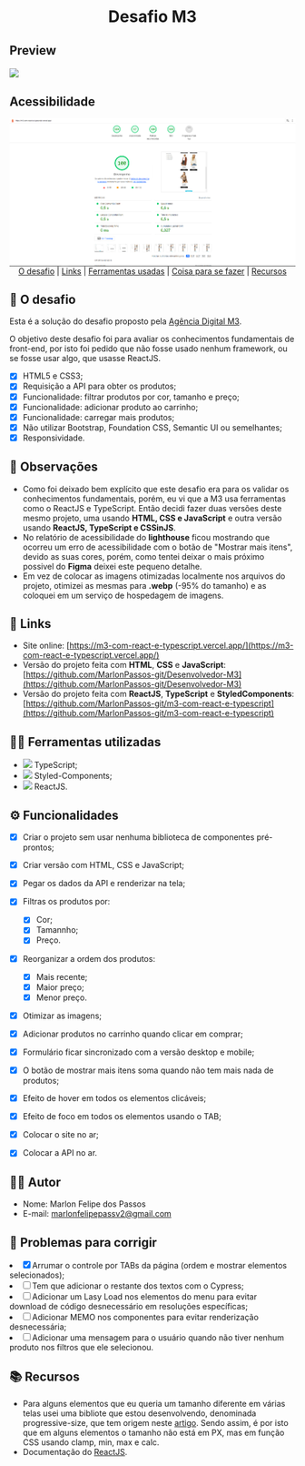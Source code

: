 
<h1 align="center" class="line-1 anim-typewriter">Desafio M3 </h1>


<h2>Preview</h2>
<img align="center"  class="img__project " src="./github/gif.gif">

<br>

<h2>Acessibilidade</h2>
<img align="center"  class="img__project " src="./github/acessibilidade.png">


<div align="center"  class="links">
    <a href="#the_challenge">O desafio</a> |
     <a href="#links">Links</a> |
      <a href="#built_with">Ferramentas usadas</a> |
       <a href="#author">Coisa para se fazer</a>  |
       <a href="#resources">Recursos</a>
</div>

<h2 id="the_challenge"> 🌋 O desafio</h2>

Esta é a solução do desafio proposto pela [Agência Digital M3](https://m3ecommerce.com/).

O objetivo deste desafio foi para avaliar os conhecimentos fundamentais de front-end, por isto foi pedido que não fosse usado nenhum framework, ou se fosse usar algo, que usasse ReactJS.

- [x] HTML5 e CSS3;
- [x] Requisição a API para obter os produtos;
- [x] Funcionalidade: filtrar produtos por cor, tamanho e preço;
- [x] Funcionalidade: adicionar produto ao carrinho;
- [x] Funcionalidade: carregar mais produtos;
- [x] Não utilizar Bootstrap, Foundation CSS, Semantic UI ou semelhantes;
- [x] Responsividade.

<h2 id="Observações">🔎 Observações</h2>

- Como foi deixado bem explícito que este desafio era para os validar os conhecimentos fundamentais, porém, eu vi que a M3 usa ferramentas como o ReactJS e TypeScript. Então decidi fazer duas versões deste mesmo projeto, uma usando __HTML, CSS e JavaScript__ e outra versão usando __ReactJS, TypeScript e CSSinJS__.
- No relatório de acessibilidade do **lighthouse** ficou mostrando que ocorreu um erro de acessibilidade com o botão de "Mostrar mais itens", devido as suas cores, porém, como tentei deixar o mais próximo possivel do **Figma** deixei este pequeno detalhe.
- Em vez de colocar as imagens otimizadas localmente nos arquivos do projeto, otimizei as mesmas para **.webp** (-95% do tamanho) e as coloquei em um serviço de hospedagem de imagens.

<h2 id="links">🔗 Links</h2>

- Site online:  [https://m3-com-react-e-typescript.vercel.app/](https://m3-com-react-e-typescript.vercel.app/)
- Versão do projeto feita com **HTML**, **CSS** e **JavaScript**: [https://github.com/MarlonPassos-git/Desenvolvedor-M3](https://github.com/MarlonPassos-git/Desenvolvedor-M3)
- Versão do projeto feita com **ReactJS**, **TypeScript** e **StyledComponents**: [https://github.com/MarlonPassos-git/m3-com-react-e-typescript](https://github.com/MarlonPassos-git/m3-com-react-e-typescript)

<h2 id="built_with">👷‍♂️ Ferramentas utilizadas</h2>

-  <img src="https://img.icons8.com/color/20/000000/typescript.png"/> TypeScript;
-  <img class="icon" height="20" src="https://avatars-04.gitter.im/group/iv/4/5800767ed73408ce4f2e2711"/> Styled-Components;
-  <img src="https://img.icons8.com/plasticine/20/000000/react.png"/> ReactJS.



<h2 id="funcionalidade">⚙ Funcionalidades</h2>

- [x] Criar o projeto sem usar nenhuma biblioteca de componentes pré-prontos;
- [x] Criar versão com HTML, CSS e JavaScript;
- [x] Pegar os dados da API e renderizar na tela;
- [x] Filtras os produtos por:
  - [x] Cor;
  - [x] Tamannho;
  - [x] Preço.
- [x] Reorganizar a ordem dos produtos:
  - [x] Mais recente;
  - [x] Maior preço;
  - [x] Menor preço.
- [x] Otimizar as imagens;
- [x] Adicionar produtos no carrinho quando clicar em comprar;
- [x] Formulário ficar sincronizado com a versão desktop e mobile;
- [x] O botão de mostrar mais itens soma quando não tem mais nada de produtos;
- [x] Efeito de hover em todos os elementos clicáveis;
- [x] Efeito de foco em todos os elementos usando o TAB;
- [x] Colocar o site no ar;
- [x] Colocar a API no ar.


<h2 id="author">👨‍🎓 Autor </h2>

- Nome: Marlon Felipe dos Passos
- E-mail: marlonfelipepassv2@gmail.com

<h2 id="resources">🚧 Problemas para corrigir</h2

- [x] Arrumar o controle por TABs da página (ordem e mostrar elementos selecionados);
- [ ] Tem que adicionar o restante dos textos com o Cypress;
- [ ] Adicionar um Lasy Load nos elementos do menu para evitar download de código desnecessário em resoluções específicas;
- [ ] Adicionar MEMO nos componentes para evitar renderização desnecessária;
- [ ] Adicionar uma mensagem para o usuário quando não tiver nenhum produto nos filtros que ele selecionou.

<h2 id="resources">📚 Recursos</h2>

- Para alguns elementos que eu queria um tamanho diferente em várias telas usei uma bibliote que estou desenvolvendo, denominada progressive-size, que tem origem neste [artigo](https://css-tricks.com/linearly-scale-font-size-with-css-clamp-based-on-the-viewport/#for-those-who-dont-mind-that-edge-case). Sendo assim, é por isto que em alguns elementos o tamanho não está em PX, mas em função CSS usando clamp, min, max e calc.
- Documentação do [ReactJS](https://reactjs.org/docs/getting-started.html).
